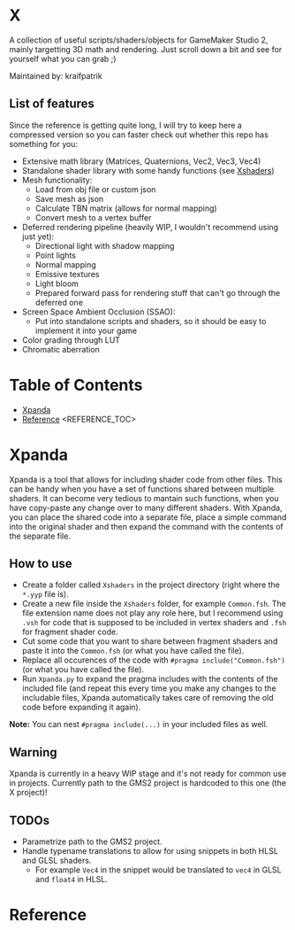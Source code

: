 # X
A collection of useful scripts/shaders/objects for GameMaker Studio 2, mainly targetting 3D math and rendering. Just scroll down a bit and see for yourself what you can grab ;)

Maintained by: kraifpatrik

## List of features
Since the reference is getting quite long, I will try to keep here a compressed version so you can faster check out whether this repo has something for you:

 * Extensive math library (Matrices, Quaternions, Vec2, Vec3, Vec4)
 * Standalone shader library with some handy functions (see [Xshaders](https://github.com/GameMakerDiscord/x/tree/master/X/Xshaders))
 * Mesh functionality:
   * Load from obj file or custom json
   * Save mesh as json
   * Calculate TBN matrix (allows for normal mapping)
   * Convert mesh to a vertex buffer
 * Deferred rendering pipeline (heavily WIP, I wouldn't recommend using just yet):
   * Directional light with shadow mapping
   * Point lights
   * Normal mapping
   * Emissive textures
   * Light bloom
   * Prepared forward pass for rendering stuff that can't go through the deferred one
 * Screen Space Ambient Occlusion (SSAO):
   * Put into standalone scripts and shaders, so it should be easy to implement it into your game
 * Color grading through LUT
 * Chromatic aberration

# Table of Contents
- [Xpanda](#xpanda)
- [Reference](#reference) 
<REFERENCE_TOC>

# Xpanda
Xpanda is a tool that allows for including shader code from other files. This can be handy when you have a set of functions shared between multiple shaders. It can become very tedious to mantain such functions, when you have copy-paste any change over to many different shaders. With Xpanda, you can place the shared code into a separate file, place a simple command into the original shader and then expand the command with the contents of the separate file.

## How to use
 * Create a folder called `Xshaders` in the project directory (right where the `*.yyp` file is).
 * Create a new file inside the `Xshaders` folder, for example `Common.fsh`. The file extension name does not play any role here, but I recommend using `.vsh` for code that is supposed to be included in vertex shaders and `.fsh` for fragment shader code.
 * Cut some code that you want to share between fragment shaders and paste it into the `Common.fsh` (or what you have called the file).
 * Replace all occurences of the code with `#pragma include("Common.fsh")` (or what you have called the file).
 * Run `Xpanda.py` to expand the pragma includes with the contents of the included file (and repeat this every time you make any changes to the includable files, Xpanda automatically takes care of removing the old code before expanding it again).

**Note:** You can nest `#pragma include(...)` in your included files as well.

## Warning
Xpanda is currently in a heavy WIP stage and it's not ready for common use in projects. Currently path to the GMS2 project is hardcoded to this one (the X project)!

## TODOs
 * Parametrize path to the GMS2 project.
 * Handle typename translations to allow for using snippets in both HLSL and GLSL shaders.
   * For example `Vec4` in the snippet would be translated to `vec4` in GLSL and `float4` in HLSL.

# Reference
<REFERENCE>